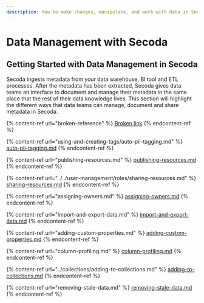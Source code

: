```yaml
---
description: How to make changes, manipulate, and work with data in Secoda.
---
```


# Data Management with Secoda

## **Getting Started with Data Management in Secoda** <a href="#h_3a4bfd6458" id="h_3a4bfd6458"></a>

Secoda ingests metadata from your data warehouse, BI tool and ETL processes. After the metadata has been extracted, Secoda gives data teams an interface to document and manage their metadata in the same place that the rest of their data knowledge lives. This section will highlight the different ways that data teams can manage, document and share metadata in Secoda.

{% content-ref url="broken-reference" %}
[Broken link](broken-reference)
{% endcontent-ref %}

{% content-ref url="using-and-creating-tags/auto-pii-tagging.md" %}
[auto-pii-tagging.md](using-and-creating-tags/auto-pii-tagging.md)
{% endcontent-ref %}

{% content-ref url="publishing-resources.md" %}
[publishing-resources.md](publishing-resources.md)
{% endcontent-ref %}

{% content-ref url="../../user-management/roles/sharing-resources.md" %}
[sharing-resources.md](../../user-management/roles/sharing-resources.md)
{% endcontent-ref %}

{% content-ref url="assigning-owners.md" %}
[assigning-owners.md](assigning-owners.md)
{% endcontent-ref %}

{% content-ref url="import-and-export-data.md" %}
[import-and-export-data.md](import-and-export-data.md)
{% endcontent-ref %}

{% content-ref url="adding-custom-properties.md" %}
[adding-custom-properties.md](adding-custom-properties.md)
{% endcontent-ref %}

{% content-ref url="column-profiling.md" %}
[column-profiling.md](column-profiling.md)
{% endcontent-ref %}

{% content-ref url="../collections/adding-to-collections.md" %}
[adding-to-collections.md](../collections/adding-to-collections.md)
{% endcontent-ref %}

{% content-ref url="removing-stale-data.md" %}
[removing-stale-data.md](removing-stale-data.md)
{% endcontent-ref %}
